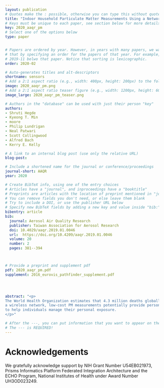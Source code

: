 ```yaml
---
layout: publication
# Quotes make the : possible, otherwise you can type this without quotes
title: "Indoor Household Particulate Matter Measurements Using a Network of Low-cost Sensors"
# Keys must be unique to each paper, see section below for more details
key: 2020_aaqr_pm
# Select one of the options below
type: paper 


# Papers are ordered by year. However, in years with many papers, we want some ordering at a lower level. You can do 
# that by specifying an order for the papers of that year. For example, 2019-11 will put papers with values lower than 
# 2019-11 belwo that paper. Notice that sorting is lexicographic.  
order: 2020-02

# Auto-generates titles and alt-descriptors
shortname: sensors
# Add a 2:1 aspect ratio (e.g., width: 400px, height: 200px) to the folder /assets/images/publications/
image: 2020_aaqr_pm.png
# Add a 2:1 aspect ratio teaser figure (e.g., width: 1200px, height: 600px) to the folder /assets/images/publications/
image_large: 2020_aaqr_pm_teaser.png

# Authors in the "database" can be used with just their person "key"
authors:
- Shruti Hegde
- Kyeong T. Min
- moore
- Philip Lundrigan
- Neal Patwari
- Scott Collingwood
- Alfred Bach
- Kerry E. Kelly

# A link to an internal blog post (use only the relative URL)
blog-post: 

# Include a shortened name for the journal or conference/proceedings
journal-short: AAQR
year: 2020

# Create BibTeX info, using one of the entry choices
# Articles have a "journal", and inproceedings have a "booktitle"
# Preprints are articles with the location of preprint mentioned in "journal"
# You can remove fields you don't need, or else leave them blank
# Try to include a DOI, or use the publisher URL below
# Specify new BibTeX fields by adding a new key and value inside "bib:"
bibentry: article 
bib:
  journal: Aerosol Air Quality Research
  publisher: Taiwan Association for Aerosol Research
  doi: 10.4029/aaqr.2019.01.0046
  url:  https://doi.org/10.4209/aaqr.2019.01.0046
  volume: 20
  number: 2
  pages: 381--394



# Provide a preprint and supplement pdf
pdf: 2020_aaqr_pm.pdf
supplement: 2016_eurovis_pathfinder_supplement.pdf




abstract: "<p>
The World Health Organization estimates that 4.3 million deaths globally in 2012 were attributable to household air pollution, of which particulate matter (PM) with a diameter of 2.5 µm or less (PM2.5) is a significant contributor. When integrated with
a wireless network, low-cost PM measurements potentially provide personalized information on indoor concentrations in real time so that individuals can take action. The objectives of this study were to (1) deploy a network of research-grade instruments and low-cost sensors in a home environment and evaluate the performance, (2) characterize activities and conditions that increase PM concentrations, and (3) identify how these activities affect the PM levels in different rooms of a home. The wireless sensor network included low-cost PM sensors, a gateway, and a database for storing data. Based on the commercially available Dylos DC1100 Pro (Utah Modified Dylos Sensor) and Plantower PMS sensor (AirU), the low-cost sensors were compared to three research-grade instruments—the GRIMM, DustTrak, and MiniVol—in two households in Salt Lake City during summer and winter, with the results suggesting that the low-cost sensors agreed well with the DustTrak. Of the activities, frying food and spraying aerosol products generated the largest increase in PM, both in the room of the activity (the kitchen and bedroom, respectively) and the adjacent rooms. High outdoor PM concentrations during a cold air pool episode also caused indoor levels to rise. In addition, different PM sources triggered different sensor responses. Consequently, obtaining accurate estimates of the mass concentration in an indoor environment, with its wide variety of PM sources, is challenging. However, low-cost PM sensors can be incorporated into an indoor air-quality measurement network
to help individuals manage their personal exposure. 
</p>"

# After the ---, you can put information that you want to appear on the website using markdown formatting or HTML. A good example are acknowledgements, extra references, an erratum, etc.
# The --- is REQUIRED! 
---
```


# Acknowledgements

We gratefully acknowledge support by NIH Grant Number U54EB021973, Prisms Informatics Platform Federated Integration Architecture and the ECHO Program, National Institutes of Health under Award Number UH3OD023249. 

